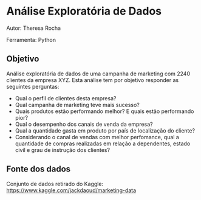 # Análise Exploratória de Dados

Autor: Theresa Rocha

Ferramenta: Python

## Objetivo

Análise exploratória de dados de uma campanha de marketing com 2240 clientes da empresa XYZ. Esta análise tem por objetivo responder as seguintes perguntas:

- Qual o perfil de clientes desta empresa?
- Qual campanha de marketing teve mais sucesso?
- Quais produtos estão performando melhor? E quais estão performando pior?
- Qual o desempenho dos canais de venda da empresa?
- Qual a quantidade gasta em produto por país de localização do cliente?
- Considerando o canal de vendas com melhor perfomance, qual a quantidade de compras realizadas em relação a dependentes, estado civil e grau de instrução dos clientes?

## Fonte dos dados

Conjunto de dados retirado do Kaggle: https://www.kaggle.com/jackdaoud/marketing-data
